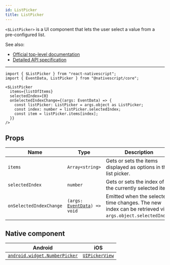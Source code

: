 ```yaml
---
id: ListPicker
title: ListPicker
---
```

<!-- contributors: [shirakaba, MisterBrownRSA, rigor789, ikoevska] -->

`<$ListPicker>` is a UI component that lets the user select a value from a pre-configured list.

See also:

* [Official top-level documentation](https://docs.nativescript.org/ui/components/list-picker)
* [Detailed API specification](https://docs.nativescript.org/api-reference/classes/_ui_list_picker_.listpicker)

---

```tsx
import { $ListPicker } from "react-nativescript";
import { EventData, ListPicker } from "@nativescript/core";

<$ListPicker
  items={listOfItems}
  selectedIndex={0}
  onSelectedIndexChange={(args: EventData) => {
    const listPicker: ListPicker = args.object as ListPicker;
    const index: number = listPicker.selectedIndex;
    const item = listPicker.items[index];
  }}
/>
```

<!-- [> screenshots for=ListPicker <] -->

## Props

| Name | Type | Description |
|------|------|-------------|
| `items` | `Array<string>` | Gets or sets the items displayed as options in the list picker.
| `selectedIndex` | `number` | Gets or sets the index of the currently selected item.
| `onSelectedIndexChange` | `(args: `[`EventData`](https://docs.nativescript.org/api-reference/interfaces/__nativescript_core_.eventdata)`) => void` | Emitted when the selected time changes. The new index can be retrieved via `args.object.selectedIndex`.

## Native component

| Android | iOS |
|---------|-----|
| [`android.widget.NumberPicker`](https://developer.android.com/reference/android/widget/NumberPicker.html) | [`UIPickerView`](https://developer.apple.com/documentation/uikit/uipickerview)
